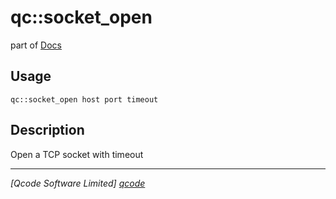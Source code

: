qc::socket_open
===============

part of [Docs](.)

Usage
-----
`qc::socket_open host port timeout`

Description
-----------
Open a TCP socket with timeout

----------------------------------
*[Qcode Software Limited] [qcode]*

[qcode]: www.qcode.co.uk "Qcode Software"